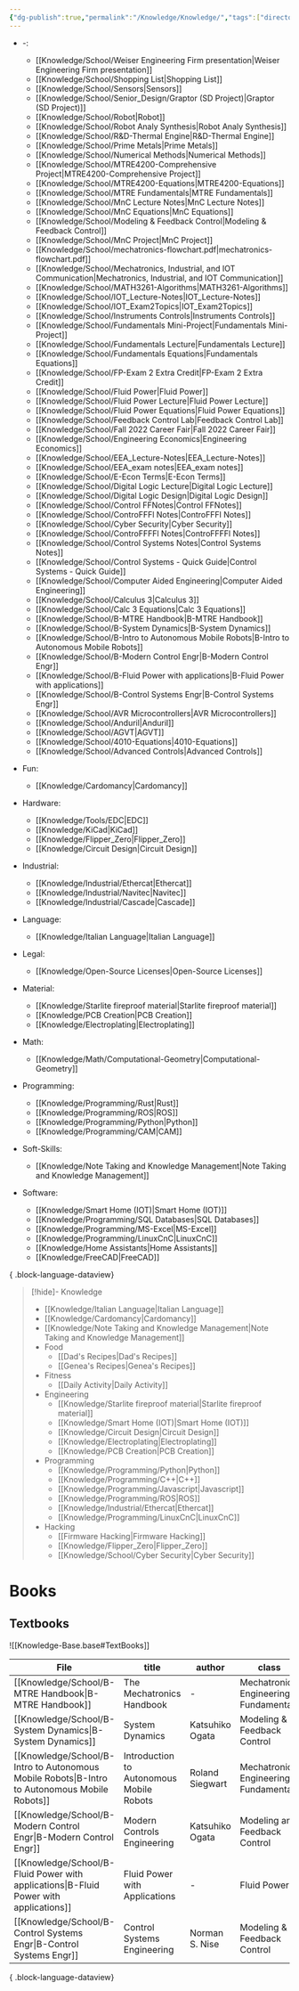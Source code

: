 ```yaml
---
{"dg-publish":true,"permalink":"/Knowledge/Knowledge/","tags":["directory"]}
---
```



 
- \-: 
    - [[Knowledge/School/Weiser Engineering Firm presentation\|Weiser Engineering Firm presentation]]
    - [[Knowledge/School/Shopping List\|Shopping List]]
    - [[Knowledge/School/Sensors\|Sensors]]
    - [[Knowledge/School/Senior_Design/Graptor (SD Project)\|Graptor (SD Project)]]
    - [[Knowledge/School/Robot\|Robot]]
    - [[Knowledge/School/Robot Analy Synthesis\|Robot Analy Synthesis]]
    - [[Knowledge/School/R&D-Thermal Engine\|R&D-Thermal Engine]]
    - [[Knowledge/School/Prime Metals\|Prime Metals]]
    - [[Knowledge/School/Numerical Methods\|Numerical Methods]]
    - [[Knowledge/School/MTRE4200-Comprehensive Project\|MTRE4200-Comprehensive Project]]
    - [[Knowledge/School/MTRE4200-Equations\|MTRE4200-Equations]]
    - [[Knowledge/School/MTRE Fundamentals\|MTRE Fundamentals]]
    - [[Knowledge/School/MnC Lecture Notes\|MnC Lecture Notes]]
    - [[Knowledge/School/MnC Equations\|MnC Equations]]
    - [[Knowledge/School/Modeling & Feedback Control\|Modeling & Feedback Control]]
    - [[Knowledge/School/MnC Project\|MnC Project]]
    - [[Knowledge/School/mechatronics-flowchart.pdf\|mechatronics-flowchart.pdf]]
    - [[Knowledge/School/Mechatronics, Industrial, and IOT Communication\|Mechatronics, Industrial, and IOT Communication]]
    - [[Knowledge/School/MATH3261-Algorithms\|MATH3261-Algorithms]]
    - [[Knowledge/School/IOT_Lecture-Notes\|IOT_Lecture-Notes]]
    - [[Knowledge/School/IOT_Exam2Topics\|IOT_Exam2Topics]]
    - [[Knowledge/School/Instruments Controls\|Instruments Controls]]
    - [[Knowledge/School/Fundamentals Mini-Project\|Fundamentals Mini-Project]]
    - [[Knowledge/School/Fundamentals Lecture\|Fundamentals Lecture]]
    - [[Knowledge/School/Fundamentals Equations\|Fundamentals Equations]]
    - [[Knowledge/School/FP-Exam 2 Extra Credit\|FP-Exam 2 Extra Credit]]
    - [[Knowledge/School/Fluid Power\|Fluid Power]]
    - [[Knowledge/School/Fluid Power Lecture\|Fluid Power Lecture]]
    - [[Knowledge/School/Fluid Power Equations\|Fluid Power Equations]]
    - [[Knowledge/School/Feedback Control Lab\|Feedback Control Lab]]
    - [[Knowledge/School/Fall 2022 Career Fair\|Fall 2022 Career Fair]]
    - [[Knowledge/School/Engineering Economics\|Engineering Economics]]
    - [[Knowledge/School/EEA_Lecture-Notes\|EEA_Lecture-Notes]]
    - [[Knowledge/School/EEA_exam notes\|EEA_exam notes]]
    - [[Knowledge/School/E-Econ Terms\|E-Econ Terms]]
    - [[Knowledge/School/Digital Logic Lecture\|Digital Logic Lecture]]
    - [[Knowledge/School/Digital Logic Design\|Digital Logic Design]]
    - [[Knowledge/School/Control FFNotes\|Control FFNotes]]
    - [[Knowledge/School/ControFFFl Notes\|ControFFFl Notes]]
    - [[Knowledge/School/Cyber Security\|Cyber Security]]
    - [[Knowledge/School/ControFFFFl Notes\|ControFFFFl Notes]]
    - [[Knowledge/School/Control Systems Notes\|Control Systems Notes]]
    - [[Knowledge/School/Control Systems - Quick Guide\|Control Systems - Quick Guide]]
    - [[Knowledge/School/Computer Aided Engineering\|Computer Aided Engineering]]
    - [[Knowledge/School/Calculus 3\|Calculus 3]]
    - [[Knowledge/School/Calc 3 Equations\|Calc 3 Equations]]
    - [[Knowledge/School/B-MTRE Handbook\|B-MTRE Handbook]]
    - [[Knowledge/School/B-System Dynamics\|B-System Dynamics]]
    - [[Knowledge/School/B-Intro to Autonomous Mobile Robots\|B-Intro to Autonomous Mobile Robots]]
    - [[Knowledge/School/B-Modern Control Engr\|B-Modern Control Engr]]
    - [[Knowledge/School/B-Fluid Power with applications\|B-Fluid Power with applications]]
    - [[Knowledge/School/B-Control Systems Engr\|B-Control Systems Engr]]
    - [[Knowledge/School/AVR Microcontrollers\|AVR Microcontrollers]]
    - [[Knowledge/School/Anduril\|Anduril]]
    - [[Knowledge/School/AGVT\|AGVT]]
    - [[Knowledge/School/4010-Equations\|4010-Equations]]
    - [[Knowledge/School/Advanced Controls\|Advanced Controls]]

- Fun: 
    - [[Knowledge/Cardomancy\|Cardomancy]]

- Hardware: 
    - [[Knowledge/Tools/EDC\|EDC]]
    - [[Knowledge/KiCad\|KiCad]]
    - [[Knowledge/Flipper_Zero\|Flipper_Zero]]
    - [[Knowledge/Circuit Design\|Circuit Design]]

- Industrial: 
    - [[Knowledge/Industrial/Ethercat\|Ethercat]]
    - [[Knowledge/Industrial/Navitec\|Navitec]]
    - [[Knowledge/Industrial/Cascade\|Cascade]]

- Language: 
    - [[Knowledge/Italian Language\|Italian Language]]

- Legal: 
    - [[Knowledge/Open-Source Licenses\|Open-Source Licenses]]

- Material: 
    - [[Knowledge/Starlite fireproof material\|Starlite fireproof material]]
    - [[Knowledge/PCB Creation\|PCB Creation]]
    - [[Knowledge/Electroplating\|Electroplating]]

- Math: 
    - [[Knowledge/Math/Computational-Geometry\|Computational-Geometry]]

- Programming: 
    - [[Knowledge/Programming/Rust\|Rust]]
    - [[Knowledge/Programming/ROS\|ROS]]
    - [[Knowledge/Programming/Python\|Python]]
    - [[Knowledge/Programming/CAM\|CAM]]

- Soft-Skills: 
    - [[Knowledge/Note Taking and Knowledge Management\|Note Taking and Knowledge Management]]

- Software: 
    - [[Knowledge/Smart Home (IOT)\|Smart Home (IOT)]]
    - [[Knowledge/Programming/SQL Databases\|SQL Databases]]
    - [[Knowledge/Programming/MS-Excel\|MS-Excel]]
    - [[Knowledge/Programming/LinuxCnC\|LinuxCnC]]
    - [[Knowledge/Home Assistants\|Home Assistants]]
    - [[Knowledge/FreeCAD\|FreeCAD]]


{ .block-language-dataview}

> [!hide]- Knowledge
> - [[Knowledge/Italian Language\|Italian Language]]
> - [[Knowledge/Cardomancy\|Cardomancy]]
> - [[Knowledge/Note Taking and Knowledge Management\|Note Taking and Knowledge Management]]
> - Food
> 	- [[Dad's Recipes\|Dad's Recipes]]
> 	- [[Genea's Recipes\|Genea's Recipes]]
> - Fitness
> 	- [[Daily Activity\|Daily Activity]]
> - Engineering
> 	- [[Knowledge/Starlite fireproof material\|Starlite fireproof material]]
> 	- [[Knowledge/Smart Home (IOT)\|Smart Home (IOT)]] 
> 	- [[Knowledge/Circuit Design\|Circuit Design]] 
> 	- [[Knowledge/Electroplating\|Electroplating]] 
> 	- [[Knowledge/PCB Creation\|PCB Creation]] 
> - Programming
> 	- [[Knowledge/Programming/Python\|Python]] 
> 	- [[Knowledge/Programming/C++\|C++]]
> 	- [[Knowledge/Programming/Javascript\|Javascript]]
> 	- [[Knowledge/Programming/ROS\|ROS]] 
> 	- [[Knowledge/Industrial/Ethercat\|Ethercat]]  
> 	- [[Knowledge/Programming/LinuxCnC\|LinuxCnC]] 
> - Hacking 
> 	- [[Firmware Hacking\|Firmware Hacking]]
> 	- [[Knowledge/Flipper_Zero\|Flipper_Zero]] 
> 	- [[Knowledge/School/Cyber Security\|Cyber Security]]

# Books 

## Textbooks

![[Knowledge-Base.base#TextBooks]]

| File                                                                                             | title                                    | author          | class                                 |
| ------------------------------------------------------------------------------------------------ | ---------------------------------------- | --------------- | ------------------------------------- |
| [[Knowledge/School/B-MTRE Handbook\|B-MTRE Handbook]]                                         | The Mechatronics Handbook                | \-              | Mechatronics Engineering Fundamentals |
| [[Knowledge/School/B-System Dynamics\|B-System Dynamics]]                                     | System Dynamics                          | Katsuhiko Ogata | Modeling & Feedback Control           |
| [[Knowledge/School/B-Intro to Autonomous Mobile Robots\|B-Intro to Autonomous Mobile Robots]] | Introduction to Autonomous Mobile Robots | Roland Siegwart | Mechatronics Engineering Fundamentals |
| [[Knowledge/School/B-Modern Control Engr\|B-Modern Control Engr]]                             | Modern Controls Engineering              | Katsuhiko Ogata | Modeling and Feedback Control         |
| [[Knowledge/School/B-Fluid Power with applications\|B-Fluid Power with applications]]         | Fluid Power with Applications            | \-              | Fluid Power                           |
| [[Knowledge/School/B-Control Systems Engr\|B-Control Systems Engr]]                           | Control Systems Engineering              | Norman S. Nise  | Modeling & Feedback Control           |

{ .block-language-dataview}


